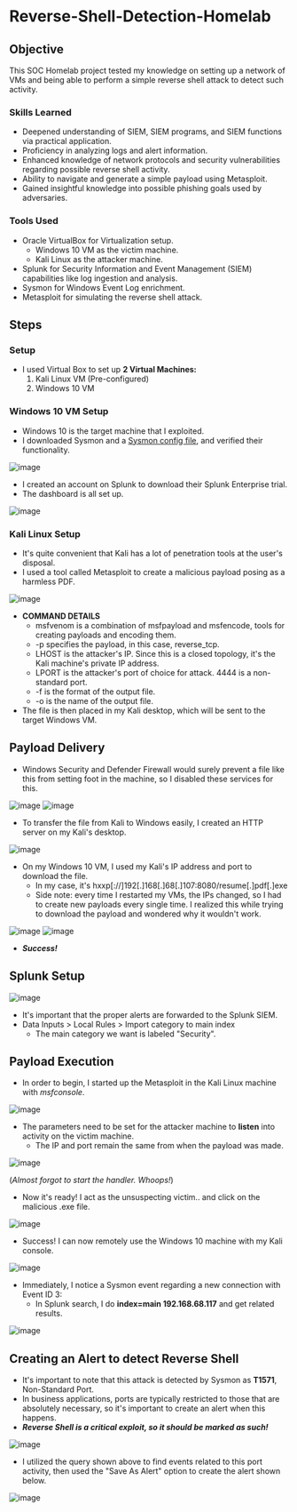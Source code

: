 # Reverse-Shell-Detection-Homelab
## Objective

This SOC Homelab project tested my knowledge on setting up a network of VMs and being able to perform a simple reverse shell attack to detect such activity.

### Skills Learned
- Deepened understanding of SIEM, SIEM programs, and SIEM functions via practical application.
- Proficiency in analyzing logs and alert information.
- Enhanced knowledge of network protocols and security vulnerabilities regarding possible reverse shell activity.
- Ability to navigate and generate a simple payload using Metasploit.
- Gained insightful knowledge into possible phishing goals used by adversaries.

### Tools Used
- Oracle VirtualBox for Virtualization setup.
  - Windows 10 VM as the victim machine.
  - Kali Linux as the attacker machine.
- Splunk for Security Information and Event Management (SIEM) capabilities like log ingestion and analysis.
- Sysmon for Windows Event Log enrichment.
- Metasploit for simulating the reverse shell attack.

## Steps
### Setup
- I used Virtual Box to set up **2 Virtual Machines:**
  1. Kali Linux VM (Pre-configured)
  2. Windows 10 VM

### Windows 10 VM Setup
- Windows 10 is the target machine that I exploited.
- I downloaded Sysmon and a <a href=https://github.com/olafhartong/sysmon-modular>Sysmon config file</a>, and verified their functionality.

![image](https://github.com/user-attachments/assets/74ad5728-8c17-4e50-ac56-5972ca385542)

- I created an account on Splunk to download their Splunk Enterprise trial.
- The dashboard is all set up.

![image](https://github.com/user-attachments/assets/b932a1a4-7e45-45bc-b917-c0d4a785dfde)

### Kali Linux Setup
- It's quite convenient that Kali has a lot of penetration tools at the user's disposal.
- I used a tool called Metasploit to create a malicious payload posing as a harmless PDF.

![image](https://github.com/user-attachments/assets/bd2ff072-7223-45f1-b5e3-21c5b803739f)

- **COMMAND DETAILS**
  - msfvenom is a combination of msfpayload and msfencode, tools for creating payloads and encoding them.
  - -p specifies the payload, in this case, reverse_tcp.
  - LHOST is the attacker's IP. Since this is a closed topology, it's the Kali machine's private IP address.
  - LPORT is the attacker's port of choice for attack. 4444 is a non-standard port.
  - -f is the format of the output file.
  - -o is the name of the output file.
- The file is then placed in my Kali desktop, which will be sent to the target Windows VM.

## Payload Delivery
- Windows Security and Defender Firewall would surely prevent a file like this from setting foot in the machine, so I disabled these services for this.

![image](https://github.com/user-attachments/assets/46004aaf-6dca-426c-8f5d-51ed07399eac) ![image](https://github.com/user-attachments/assets/d049b279-6d76-473c-9f8d-865c55864939) 

- To transfer the file from Kali to Windows easily, I created an HTTP server on my Kali's desktop.

![image](https://github.com/user-attachments/assets/596d9e4a-d5b6-4b7e-98bb-0890473b3d0d)

- On my Windows 10 VM, I used my Kali's IP address and port to download the file.
  - In my case, it's hxxp[://]192[.]168[.]68[.]107:8080/resume[.]pdf[.]exe
  - Side note: every time I restarted my VMs, the IPs changed, so I had to create new payloads every single time. I realized this while trying to download the payload and wondered why it wouldn't work.
  
![image](https://github.com/user-attachments/assets/9a944012-3f7a-4b97-8949-0720066a29d0) ![image](https://github.com/user-attachments/assets/ff3e2492-dc34-42c3-a9a6-f97b88b539f6)

- **_Success!_**

## Splunk Setup

![image](https://github.com/user-attachments/assets/b659d224-1c28-4209-9790-3c1c9f19f16e)

- It's important that the proper alerts are forwarded to the Splunk SIEM.
- Data Inputs > Local Rules > Import category to main index
  - The main category we want is labeled "Security".
 
## Payload Execution
- In order to begin, I started up the Metasploit in the Kali Linux machine with _msfconsole_.

![image](https://github.com/user-attachments/assets/47d68e1e-29ff-4499-8896-c87fd533f19c)

- The parameters need to be set for the attacker machine to **listen** into activity on the victim machine.
  - The IP and port remain the same from when the payload was made.
 
![image](https://github.com/user-attachments/assets/3007db83-1e80-450d-9808-bcb07d6af24a)

(_Almost forgot to start the handler. Whoops!_)

- Now it's ready! I act as the unsuspecting victim.. and click on the malicious .exe file.

![image](https://github.com/user-attachments/assets/e517ba8a-e4d9-400d-a78b-aeeae1c51190)

- Success! I can now remotely use the Windows 10 machine with my Kali console.

![image](https://github.com/user-attachments/assets/1233c93b-19e7-46f7-8563-98b827c6c788)

- Immediately, I notice a Sysmon event regarding a new connection with Event ID 3:
  - In Splunk search, I do **index=main 192.168.68.117** and get related results.

![image](https://github.com/user-attachments/assets/0e31539b-539a-44fc-94e5-e5e915ddcaed)

## Creating an Alert to detect Reverse Shell

- It's important to note that this attack is detected by Sysmon as **T1571**, Non-Standard Port.
- In business applications, ports are typically restricted to those that are absolutely necessary, so it's important to create an alert when this happens.
- _**Reverse Shell is a critical exploit, so it should be marked as such!**_

![image](https://github.com/user-attachments/assets/8ce875a8-8613-4783-b908-7a2f1f8e7821)

- I utilized the query shown above to find events related to this port activity, then used the "Save As Alert" option to create the alert shown below.

![image](https://github.com/user-attachments/assets/7a2b29cd-00c9-43da-8241-6ec429c8290d)
